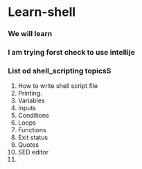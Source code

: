 # Learn-shell

### We will learn  
### I am trying forst check to use intellije
### List od shell_scripting topicsS
1. How to write shell script file
2. Printing.
3. Variables
4. Inputs
5. Conditions
6. Loops
7. Functions
8. Exit status
9. Quotes
10. SED editor
11. 